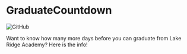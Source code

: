 # GraduateCountdown
![GitHub](https://img.shields.io/github/license/dreamilization/GraduateCountdown.svg?label=License)

Want to know how many more days before you can graduate from Lake Ridge Academy? Here is the info!
